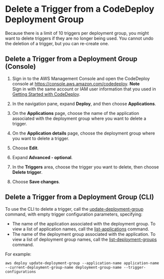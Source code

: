 # Delete a Trigger from a CodeDeploy Deployment Group<a name="monitoring-sns-event-notifications-delete-trigger"></a>

Because there is a limit of 10 triggers per deployment group, you might want to delete triggers if they are no longer being used\. You cannot undo the deletion of a trigger, but you can re\-create one\.

## Delete a Trigger from a Deployment Group \(Console\)<a name="monitoring-sns-event-notifications-delete-trigger-console"></a>

1. Sign in to the AWS Management Console and open the CodeDeploy console at [https://console\.aws\.amazon\.com/codedeploy](https://console.aws.amazon.com/codedeploy)\.
**Note**  
Sign in with the same account or IAM user information that you used in [Getting Started with CodeDeploy](getting-started-codedeploy.md)\.

1. In the navigation pane, expand **Deploy**, and then choose **Applications**\.

1. On the **Applications** page, choose the name of the application associated with the deployment group where you want to delete a trigger\.

1. On the **Application details** page, choose the deployment group where you want to delete a trigger\.

1.  Choose **Edit**\. 

1.  Expand **Advanced \- optional**\. 

1. In the **Triggers** area, choose the trigger you want to delete, then choose **Delete trigger**\. 

1.  Choose **Save changes**\. 

## Delete a Trigger from a Deployment Group \(CLI\)<a name="monitoring-sns-event-notifications-delete-trigger-cli"></a>

To use the CLI to delete a trigger, call the [update\-deployment\-group](https://docs.aws.amazon.com/cli/latest/reference/deploy/update-deployment-group.html) command, with empty trigger configuration parameters, specifying:
+ The name of the application associated with the deployment group\. To view a list of application names, call the [list\-applications](https://docs.aws.amazon.com/cli/latest/reference/deploy/list-applications.html) command\.
+ The name of the deployment group associated with the application\. To view a list of deployment group names, call the [list\-deployment\-groups](https://docs.aws.amazon.com/cli/latest/reference/deploy/list-deployment-groups.html) command\.

For example:

```
aws deploy update-deployment-group --application-name application-name --current-deployment-group-name deployment-group-name --trigger-configurations
```